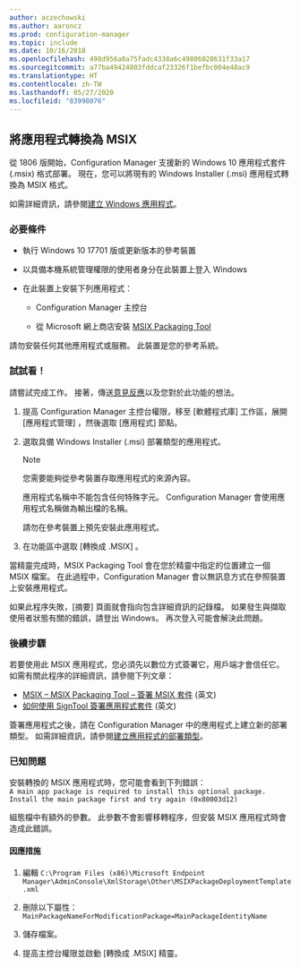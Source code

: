 ```yaml
---
author: aczechowski
ms.author: aaroncz
ms.prod: configuration-manager
ms.topic: include
ms.date: 10/16/2018
ms.openlocfilehash: 498d956a0a75fadc4338a6c49806028631f33a17
ms.sourcegitcommit: a77ba49424803fddcaf23326f1befbc004e48ac9
ms.translationtype: HT
ms.contentlocale: zh-TW
ms.lasthandoff: 05/27/2020
ms.locfileid: "83998076"
---
```

## <a name="convert-applications-to-msix"></a><a name="bkmk_msix"></a> 將應用程式轉換為 MSIX
<!--1359029-->

從 1806 版開始，Configuration Manager 支援新的 Windows 10 應用程式套件 (.msix) 格式部署。 現在，您可以將現有的 Windows Installer (.msi) 應用程式轉換為 MSIX 格式。 

如需詳細資訊，請參閱[建立 Windows 應用程式](../../../../apps/get-started/creating-windows-applications.md#bkmk_general)。


### <a name="prerequisites"></a>必要條件

- 執行 Windows 10 17701 版或更新版本的參考裝置  

- 以具備本機系統管理權限的使用者身分在此裝置上登入 Windows  

- 在此裝置上安裝下列應用程式：  

    - Configuration Manager 主控台  

    - 從 Microsoft 網上商店安裝 [MSIX Packaging Tool](https://www.microsoft.com/store/productId/9N5LW3JBCXKF)  

請勿安裝任何其他應用程式或服務。 此裝置是您的參考系統。 


### <a name="try-it-out"></a>試試看！

請嘗試完成工作。 接著，傳送[意見反應](../../../understand/find-help.md#product-feedback)以及您對於此功能的想法。

1. 提高 Configuration Manager 主控台權限，移至 [軟體程式庫]  工作區，展開 [應用程式管理]  ，然後選取 [應用程式]  節點。  

2. 選取具備 Windows Installer (.msi) 部署類型的應用程式。  

    > [!Note]  
    > 您需要能夠從參考裝置存取應用程式的來源內容。  
    > 
    > 應用程式名稱中不能包含任何特殊字元。 Configuration Manager 會使用應用程式名稱做為輸出檔的名稱。  
    > 
    > 請勿在參考裝置上預先安裝此應用程式。  

3. 在功能區中選取 [轉換成 .MSIX]  。

當精靈完成時，MSIX Packaging Tool 會在您於精靈中指定的位置建立一個 MSIX 檔案。 在此過程中，Configuration Manager 會以無訊息方式在參照裝置上安裝應用程式。

如果此程序失敗，[摘要] 頁面就會指向包含詳細資訊的記錄檔。 如果發生與擷取使用者狀態有關的錯誤，請登出 Windows。 再次登入可能會解決此問題。

### <a name="next-steps"></a>後續步驟

若要使用此 MSIX 應用程式，您必須先以數位方式簽署它，用戶端才會信任它。 如需有關此程序的詳細資訊，請參閱下列文章： 
- [MSIX – MSIX Packaging Tool – 簽署 MSIX 套件](https://docs.microsoft.com/archive/blogs/sgern/msix-the-msix-packaging-tool-signing-the-msix-package) \(英文\)
- [如何使用 SignTool 簽署應用程式套件](https://docs.microsoft.com/windows/desktop/appxpkg/how-to-sign-a-package-using-signtool) \(英文\)

簽署應用程式之後，請在 Configuration Manager 中的應用程式上建立新的部署類型。 如需詳細資訊，請參閱[建立應用程式的部署類型](../../../../apps/deploy-use/create-applications.md#bkmk_create-dt)。


### <a name="known-issue"></a>已知問題

<!--3212701-->
安裝轉換的 MSIX 應用程式時，您可能會看到下列錯誤：  
`A main app package is required to install this optional package. Install the main package first and try again (0x80003d12)`  

組態檔中有額外的參數。 此參數不會影響移轉程序，但安裝 MSIX 應用程式時會造成此錯誤。 

#### <a name="workaround"></a>因應措施
1. 編輯 `C:\Program Files (x86)\Microsoft Endpoint Manager\AdminConsole\XmlStorage\Other\MSIXPackageDeploymentTemplate.xml`  

2. 刪除以下屬性：`MainPackageNameForModificationPackage=MainPackageIdentityName`  

3. 儲存檔案。  

4. 提高主控台權限並啟動 [轉換成 .MSIX]  精靈。  


